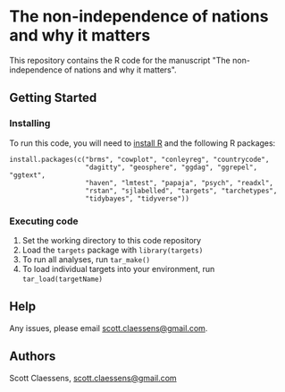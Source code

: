 # The non-independence of nations and why it matters

This repository contains the R code for the manuscript "The non-independence of nations and why it matters".

## Getting Started

### Installing

To run this code, you will need to [install R](https://www.r-project.org/) and the following R packages:

```
install.packages(c("brms", "cowplot", "conleyreg", "countrycode", 
                   "dagitty", "geosphere", "ggdag", "ggrepel", "ggtext", 
                   "haven", "lmtest", "papaja", "psych", "readxl", 
                   "rstan", "sjlabelled", "targets", "tarchetypes",
				   "tidybayes", "tidyverse"))
```

### Executing code

1. Set the working directory to this code repository
2. Load the `targets` package with `library(targets)`
3. To run all analyses, run `tar_make()`
4. To load individual targets into your environment, run `tar_load(targetName)`

## Help

Any issues, please email scott.claessens@gmail.com.

## Authors

Scott Claessens, scott.claessens@gmail.com
